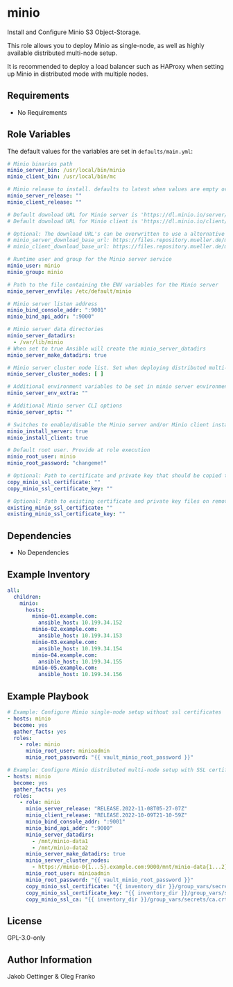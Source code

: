 minio
=========

Install and Configure Minio S3 Object-Storage.

This role allows you to deploy Minio as single-node, as well as highly available distributed multi-node setup.

It is recommended to deploy a load balancer such as HAProxy when setting up Minio in distributed mode with multiple nodes.

Requirements
------------

- No Requirements

Role Variables
--------------

The default values for the variables are set in `defaults/main.yml`:
```yml
# Minio binaries path
minio_server_bin: /usr/local/bin/minio
minio_client_bin: /usr/local/bin/mc

# Minio release to install. defaults to latest when values are empty or specify binary release (i.e. RELEASE.2022-10-29T06-21-33Z) 
minio_server_release: ""
minio_client_release: ""

# Default download URL for Minio server is 'https://dl.minio.io/server/minio/release/linux-amd64/archive/' and is hardcoded in the installation task.
# Default download URL for Minio client is 'https://dl.minio.io/client/mc/release/linux-amd64/archive/' and is hardcoded in the installation task.

# Optional: The download URL's can be overwritten to use a alternative path:
# minio_server_download_base_url: https://files.repository.mueller.de/minio/server/linux-amd64
# minio_client_download_base_url: https://files.repository.mueller.de/minio/client/linux-amd64

# Runtime user and group for the Minio server service
minio_user: minio
minio_group: minio

# Path to the file containing the ENV variables for the Minio server
minio_server_envfile: /etc/default/minio

# Minio server listen address
minio_bind_console_addr: ":9001"
minio_bind_api_addr: ":9000"

# Minio server data directories
minio_server_datadirs:
  - /var/lib/minio
# When set to true Ansible will create the minio_server_datadirs
minio_server_make_datadirs: true

# Minio server cluster node list. Set when deploying distributed multi-node setup (i.e. - https://minio-0{1...5}.example.com:9000/mnt/minio-disk{1...2})
minio_server_cluster_nodes: [ ]

# Additional environment variables to be set in minio server environment
minio_server_env_extra: ""

# Additional Minio server CLI options
minio_server_opts: ""

# Switches to enable/disable the Minio server and/or Minio client installation
minio_install_server: true
minio_install_client: true

# Default root user. Provide at role execution
minio_root_user: minio
minio_root_password: "changeme!"

# Optional: Path to certificate and private key that should be copied to the server
copy_minio_ssl_certificate: ""
copy_minio_ssl_certificate_key: ""

# Optional: Path to existing certificate and private key files on remote server
existing_minio_ssl_certificate: ""
existing_minio_ssl_certificate_key: ""
```

Dependencies
------------

- No Dependencies

Example Inventory
-----------------

```yml
all:
  children:
    minio:
      hosts:
        minio-01.example.com:
          ansible_host: 10.199.34.152
        minio-02.example.com:
          ansible_host: 10.199.34.153
        minio-03.example.com:
          ansible_host: 10.199.34.154
        minio-04.example.com:
          ansible_host: 10.199.34.155
        minio-05.example.com:
          ansible_host: 10.199.34.156
```

Example Playbook
----------------

```yml
# Example: Configure Minio single-node setup without ssl certificates
- hosts: minio
  become: yes
  gather_facts: yes
  roles:
    - role: minio
      minio_root_user: minioadmin
      minio_root_password: "{{ vault_minio_root_password }}"
```

```yml
# Example: Configure Minio distributed multi-node setup with SSL certificates
- hosts: minio
  become: yes
  gather_facts: yes
  roles:
    - role: minio
      minio_server_release: "RELEASE.2022-11-08T05-27-07Z"
      minio_client_release: "RELEASE.2022-10-09T21-10-59Z"
      minio_bind_console_addr: ":9001"
      minio_bind_api_addr: ":9000"
      minio_server_datadirs:
        - /mnt/minio-data1
        - /mnt/minio-data2
      minio_server_make_datadirs: true
      minio_server_cluster_nodes:
        - https://minio-0{1...5}.example.com:9000/mnt/minio-data{1...2}
      minio_root_user: minioadmin
      minio_root_password: "{{ vault_minio_root_password }}"
      copy_minio_ssl_certificate: "{{ inventory_dir }}/group_vars/secrets/minio-netbox.test.2ln.mueller.de.crt"
      copy_minio_ssl_certificate_key: "{{ inventory_dir }}/group_vars/secrets/minio-netbox.test.2ln.mueller.de.key"
      copy_minio_ssl_ca: "{{ inventory_dir }}/group_vars/secrets/ca.crt"
```
License
-------

GPL-3.0-only

Author Information
------------------

Jakob Oettinger & Oleg Franko
